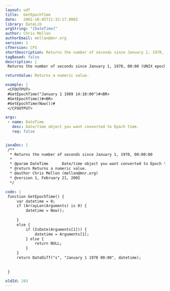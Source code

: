 ```yaml
---
layout: udf
title:  GetEpochTime
date:   2001-10-05T11:32:17.000Z
library: DateLib
argString: "[DateTime]"
author: Chris Mellon
authorEmail: mellan@mnr.org
version: 1
cfVersion: CF5
shortDescription: Returns the number of seconds since January 1, 1970, 00&#58;00&#58;00
tagBased: false
description: |
 Returns the number of seconds since January 1, 1970, 00:00 (UNIX epoch). Can be passed a datetime value, or defaults to Now().  Note that epoch time functions are only valid through 2038.

returnValue: Returns a numeric value.

example: |
 <CFOUTPUT>
 #GetEpochTime("January 1 1989 14:10:00")#<BR>
 #GetEpochTime()#<BR>
 #GetEpochTime(Now())#
 </CFOUTPUT>

args:
 - name: DateTime
   desc: Date/time object you want converted to Epoch time.
   req: false


javaDoc: |
 /**
  * Returns the number of seconds since January 1, 1970, 00:00:00
  * 
  * @param DateTime      Date/time object you want converted to Epoch time. 
  * @return Returns a numeric value. 
  * @author Chris Mellon (mellan@mnr.org) 
  * @version 1, February 21, 2002 
  */

code: |
 function GetEpochTime() {
     var datetime = 0;
     if (ArrayLen(Arguments) is 0) {
         datetime = Now();
 
     }
     else {
         if (IsDate(Arguments[1])) {
             datetime = Arguments[1];
         } else {
             return NULL;
         }
     }
     return DateDiff("s", "January 1 1970 00:00", datetime);
         
         
 }

oldId: 293
---
```


